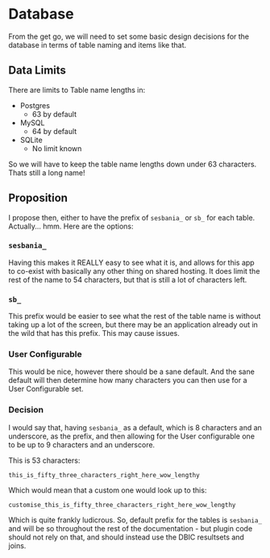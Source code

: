 # Database

From the get go, we will need to set some basic design decisions for the
database in terms of table naming and items like that.

## Data Limits

There are limits to Table name lengths in:

* Postgres
  * 63 by default
* MySQL
  * 64 by default
* SQLite
  * No limit known

So we will have to keep the table name lengths down under 63 characters. Thats
still a long name!

## Proposition

I propose then, either to have the prefix of `sesbania_` or `sb_` for each
table. Actually... hmm. Here are the options:

### `sesbania_`

Having this makes it REALLY easy to see what it is, and allows for this app to
co-exist with basically any other thing on shared hosting. It does limit the
rest of the name to 54 characters, but that is still a lot of characters left.

### `sb_`

This prefix would be easier to see what the rest of the table name is without
taking up a lot of the screen, but there may be an application already out in
the wild that has this prefix. This may cause issues.

### User Configurable

This would be nice, however there should be a sane default. And the sane
default will then determine how many characters you can then use for a User
Configurable set.

### Decision

I would say that, having `sesbania_` as a default, which is 8 characters and an
underscore, as the prefix, and then allowing for the User configurable one to
be up to 9 characters and an underscore.

This is 53 characters:

```
this_is_fifty_three_characters_right_here_wow_lengthy
```

Which would mean that a custom one would look up to this:

```
customise_this_is_fifty_three_characters_right_here_wow_lengthy
```

Which is quite frankly ludicrous. So, default prefix for the tables is
`sesbania_` and will be so throughout the rest of the documentation - but
plugin code should not rely on that, and should instead use the DBIC resultsets
and joins.
